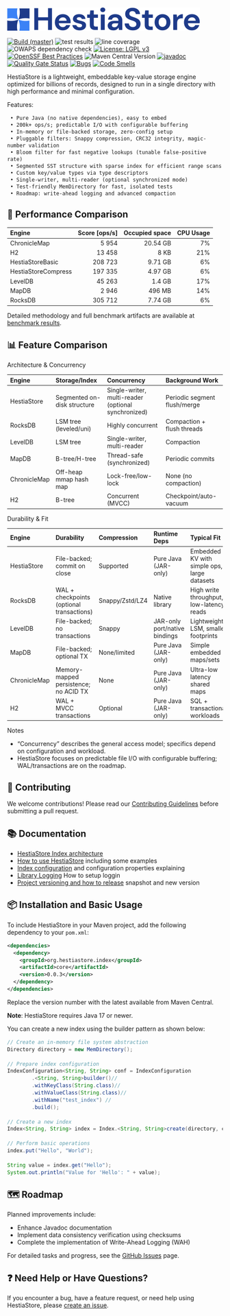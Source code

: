 ![HestiaStore logo](./images/logo.png)

[![Build (master)](https://github.com/jajir/HestiaStore/actions/workflows/maven.yml/badge.svg?branch=master)](https://github.com/jajir/HestiaStore/actions/workflows/maven.yml?query=branch%3Amain)
![test results](https://gist.githubusercontent.com/jajir/a613341fb9d9d0c6a426b42a714700b7/raw/badge-main.svg)
![line coverage](https://gist.githubusercontent.com/jajir/a613341fb9d9d0c6a426b42a714700b7/raw/jacoco-badge-main.svg)
![OWAPS dependency check](https://gist.githubusercontent.com/jajir/a613341fb9d9d0c6a426b42a714700b7/raw/badge-owasp-main.svg)
[![License: LGPL v3](https://img.shields.io/badge/License-LGPL%20v3-blue.svg)](https://www.gnu.org/licenses/lgpl-3.0)
[![OpenSSF Best Practices](https://www.bestpractices.dev/projects/10654/badge)](https://www.bestpractices.dev/projects/10654)
![Maven Central Version](https://img.shields.io/maven-central/v/org.hestiastore.index/core)
[![javadoc](https://javadoc.io/badge2/org.hestiastore.index/core/javadoc.svg)](https://javadoc.io/doc/org.hestiastore.index/core)
[![Quality Gate Status](https://sonarcloud.io/api/project_badges/measure?project=jajir_HestiaStore&metric=alert_status)](https://sonarcloud.io/summary/new_code?id=jajir_HestiaStore)
[![Bugs](https://sonarcloud.io/api/project_badges/measure?project=jajir_HestiaStore&metric=bugs)](https://sonarcloud.io/summary/new_code?id=jajir_HestiaStore)
[![Code Smells](https://sonarcloud.io/api/project_badges/measure?project=jajir_HestiaStore&metric=code_smells)](https://sonarcloud.io/summary/new_code?id=jajir_HestiaStore)

HestiaStore is a lightweight, embeddable key-value storage engine optimized for billions of records, designed to run in a single directory with high performance and minimal configuration.

Features:

```plaintext
 • Pure Java (no native dependencies), easy to embed
 • 200k+ ops/s; predictable I/O with configurable buffering
 • In-memory or file-backed storage, zero-config setup
 • Pluggable filters: Snappy compression, CRC32 integrity, magic-number validation
 • Bloom filter for fast negative lookups (tunable false-positive rate)
 • Segmented SST structure with sparse index for efficient range scans
 • Custom key/value types via type descriptors
 • Single-writer, multi-reader (optional synchronized mode)
 • Test-friendly MemDirectory for fast, isolated tests
 • Roadmap: write-ahead logging and advanced compaction
```

## 🚀 Performance Comparison

| Engine | Score [ops/s] | Occupied space | CPU Usage |
|:-------|--------------:|---------------:|----------:|
| ChronicleMap |         5 954 | 20.54 GB | 7% |
| H2 |        13 458 | 8 KB | 21% |
| HestiaStoreBasic |       208 723 | 9.71 GB | 6% |
| HestiaStoreCompress |       197 335 | 4.97 GB | 6% |
| LevelDB |        45 263 | 1.4 GB | 17% |
| MapDB |         2 946 | 496 MB | 14% |
| RocksDB |       305 712 | 7.74 GB | 6% |

Detailed methodology and full benchmark artifacts are available at [benchmark results](https://hestiastore.org/benchmark-results/).

## 📊 Feature Comparison

Architecture & Concurrency

| Engine | Storage/Index | Concurrency | Background Work |
|:--|:--|:--|:--|
| HestiaStore | Segmented on-disk structure | Single-writer, multi-reader (optional synchronized) | Periodic segment flush/merge |
| RocksDB | LSM tree (leveled/uni) | Highly concurrent | Compaction + flush threads |
| LevelDB | LSM tree | Single-writer, multi-reader | Compaction |
| MapDB | B-tree/H-tree | Thread-safe (synchronized) | Periodic commits |
| ChronicleMap | Off-heap mmap hash map | Lock-free/low-lock | None (no compaction) |
| H2 | B-tree | Concurrent (MVCC) | Checkpoint/auto-vacuum |

Durability & Fit

| Engine | Durability | Compression | Runtime Deps | Typical Fit |
|:--|:--|:--|:--|:--|
| HestiaStore | File-backed; commit on close | Supported | Pure Java (JAR-only) | Embedded KV with simple ops, large datasets |
| RocksDB | WAL + checkpoints (optional transactions) | Snappy/Zstd/LZ4 | Native library | High write throughput, low-latency reads |
| LevelDB | File-backed; no transactions | Snappy | JAR-only port/native bindings | Lightweight LSM, smaller footprints |
| MapDB | File-backed; optional TX | None/limited | Pure Java (JAR-only) | Simple embedded maps/sets |
| ChronicleMap | Memory-mapped persistence; no ACID TX | None | Pure Java (JAR-only) | Ultra-low latency shared maps |
| H2 | WAL + MVCC transactions | Optional | Pure Java (JAR-only) | SQL + transactional workloads |

Notes

- “Concurrency” describes the general access model; specifics depend on configuration and workload.
- HestiaStore focuses on predictable file I/O with configurable buffering; WAL/transactions are on the roadmap.

## 🤝 Contributing

We welcome contributions! Please read our [Contributing Guidelines](CONTRIBUTING.md) before submitting a pull request.

## 📚 Documentation

- [HestiaStore Index architecture](https://hestiastore.org/architecture/arch-index/)
- [How to use HestiaStore](https://hestiastore.org/how-to-use/) including some examples
- [Index configuration](https://hestiastore.org/configuration/) and configuration properties explaining
- [Library Logging](https://hestiastore.org/configuration/logging/) How to setup loggin
- [Project versioning and how to release](https://hestiastore.org/development/release/) snapshot and new version

<!--
* [Segment implementation details](segment.md)
-->

## 📦 Installation and Basic Usage

To include HestiaStore in your Maven project, add the following dependency to your `pom.xml`:

```xml
<dependencies>
  <dependency>
    <groupId>org.hestiastore.index</groupId>
    <artifactId>core</artifactId>
    <version>0.0.3</version>
  </dependency>
</dependencies>
```

Replace the version number with the latest available from Maven Central.

**Note**: HestiaStore requires Java 17 or newer.

You can create a new index using the builder pattern as shown below:

```java
// Create an in-memory file system abstraction
Directory directory = new MemDirectory();

// Prepare index configuration
IndexConfiguration<String, String> conf = IndexConfiguration
        .<String, String>builder()//
        .withKeyClass(String.class)//
        .withValueClass(String.class)//
        .withName("test_index") //
        .build();

// Create a new index
Index<String, String> index = Index.<String, String>create(directory, conf);

// Perform basic operations
index.put("Hello", "World");

String value = index.get("Hello");
System.out.println("Value for 'Hello': " + value);
```

## 🗺️ Roadmap

Planned improvements include:

- Enhance Javadoc documentation
- Implement data consistency verification using checksums
- Complete the implementation of Write-Ahead Logging (WAH)

For detailed tasks and progress, see the [GitHub Issues](https://github.com/jajir/HestiaStore/issues) page.

## ❓ Need Help or Have Questions?

If you encounter a bug, have a feature request, or need help using HestiaStore, please [create an issue](https://github.com/jajir/HestiaStore/issues).
